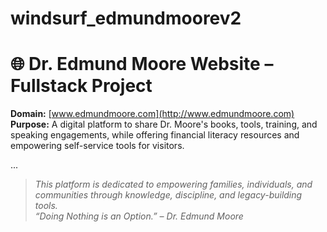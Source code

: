 # windsurf_edmundmoorev2

# 🌐 Dr. Edmund Moore Website – Fullstack Project

**Domain:** [www.edmundmoore.com](http://www.edmundmoore.com)  
**Purpose:** A digital platform to share Dr. Moore's books, tools, training, and speaking engagements, while offering financial literacy resources and empowering self-service tools for visitors.

...

> _This platform is dedicated to empowering families, individuals, and communities through knowledge, discipline, and legacy-building tools._  
> _“Doing Nothing is an Option.” – Dr. Edmund Moore_
